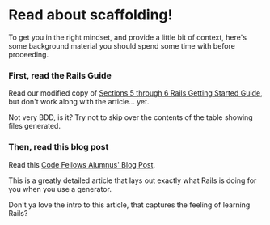 # Read about scaffolding!

To get you in the right mindset, and provide a little bit of context, here's some background material you should spend some time with before proceeding.

### First, read the Rails Guide

Read our modified copy of [Sections 5 through 6 Rails Getting Started Guide](http://assets.codefellows.org/getting_started_rails_modified.html), but don't work along with the article... yet.

Not very BDD, is it? Try not to skip over the contents of the table showing files generated.

### Then, read this blog post

Read this [Code Fellows Alumnus' Blog Post](http://strandcode.com/2013/07/28/reading-rails-mvc-and-scaffolding-for-rails-newbs).

This is a greatly detailed article that lays out exactly what Rails is doing for you when you use a generator.

Don't ya love the intro to this article, that captures the feeling of learning Rails?
